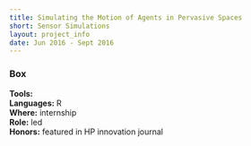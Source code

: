 ```yaml
---
title: Simulating the Motion of Agents in Pervasive Spaces
short: Sensor Simulations
layout: project_info
date: Jun 2016 - Sept 2016
---
```


<h3>Box</h3>
<div class="box">
	<strong>Tools:</strong> 
	<br>
	<strong>Languages:</strong> R 
	<br>
	<strong>Where:</strong> internship
	<br>
	<strong>Role:</strong> led
	<br>
	<strong>Honors:</strong> featured in HP innovation journal
</div>

